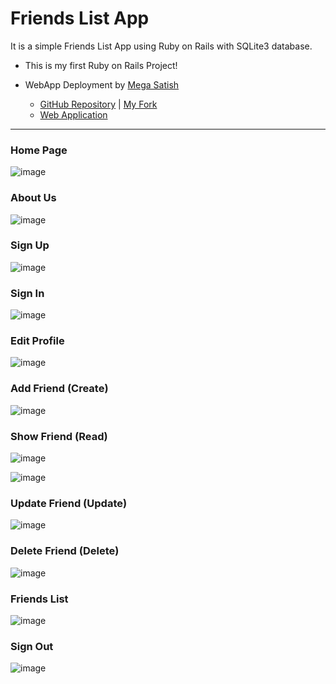 # Friends List App
It is a simple Friends List App using Ruby on Rails with SQLite3 database.

 - This is my first Ruby on Rails Project!
 
 - WebApp Deployment by [Mega Satish](https://github.com/msatmod) 
   - [GitHub Repository](https://github.com/msatmod/friendsapp) | [My Fork](https://github.com/Amey-Thakur/FRIENDSAPP)
   - [Web Application](https://rubyonrailsfriendwebapp.herokuapp.com)

---

### Home Page

![image](https://user-images.githubusercontent.com/54937357/171351723-8a2ae379-c868-45e1-bafb-cee36adcfc36.png)


### About Us

![image](https://user-images.githubusercontent.com/54937357/171352064-c8741d53-0fce-4b1d-a0e6-b8bb7e4fe3dd.png)


### Sign Up

![image](https://user-images.githubusercontent.com/54937357/171352158-108a9a45-c09e-4bfa-b6ef-67e0f957ccbb.png)


### Sign In

![image](https://user-images.githubusercontent.com/54937357/171355313-2e172883-9b6a-405b-bb8e-dcafd83475ae.png)


### Edit Profile

![image](https://user-images.githubusercontent.com/54937357/171352330-94646fc5-5d80-484f-8f12-05d6da93d8de.png)


### Add Friend (Create)

![image](https://user-images.githubusercontent.com/54937357/171352508-81cadc1b-bf33-4624-9ec7-d297549fc742.png)


### Show Friend (Read)

![image](https://user-images.githubusercontent.com/54937357/171354346-32953656-e64d-4f6d-91d5-b604d0b98aac.png)

![image](https://user-images.githubusercontent.com/54937357/171354383-39ed6c23-436c-463a-992f-0fa66d82bb4c.png)


### Update Friend (Update)

![image](https://user-images.githubusercontent.com/54937357/171354922-e71c7872-3293-43e6-9ac3-6dc6f84d0cb4.png)


### Delete Friend (Delete)

![image](https://user-images.githubusercontent.com/54937357/171354505-423514bb-4477-4228-b3ac-e145ff5d4340.png)


### Friends List

![image](https://user-images.githubusercontent.com/54937357/171353993-eec5ab06-a76f-41c0-9764-790313741866.png)


### Sign Out

![image](https://user-images.githubusercontent.com/54937357/171355107-f11d1990-00bf-4de4-8c6d-5e1a8f430904.png)

